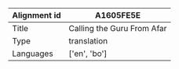 |Alignment id | A1605FE5E
| --- | --- 
|Title | Calling the Guru From Afar 
|Type | translation
|Languages | ['en', 'bo']
